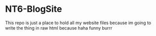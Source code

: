 # NT6-BlogSite
This repo is just a place to hold all my website files because im going to write the thing in raw html because haha funny burrr